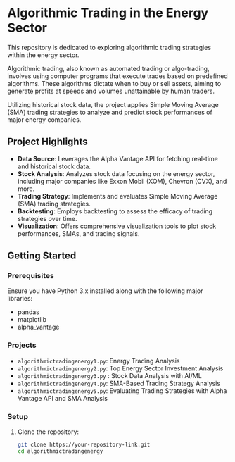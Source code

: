 # Algorithmic Trading in the Energy Sector

This repository is dedicated to exploring algorithmic trading strategies within the energy sector. 

Algorithmic trading, also known as automated trading or algo-trading, involves using computer programs that execute trades based on predefined algorithms. These algorithms dictate when to buy or sell assets, aiming to generate profits at speeds and volumes unattainable by human traders.

Utilizing historical stock data, the project applies Simple Moving Average (SMA) trading strategies to analyze and predict stock performances of major energy companies.

## Project Highlights

- **Data Source**: Leverages the Alpha Vantage API for fetching real-time and historical stock data.
- **Stock Analysis**: Analyzes stock data focusing on the energy sector, including major companies like Exxon Mobil (XOM), Chevron (CVX), and more.
- **Trading Strategy**: Implements and evaluates Simple Moving Average (SMA) trading strategies.
- **Backtesting**: Employs backtesting to assess the efficacy of trading strategies over time.
- **Visualization**: Offers comprehensive visualization tools to plot stock performances, SMAs, and trading signals.

## Getting Started

### Prerequisites

Ensure you have Python 3.x installed along with the following major libraries:
- pandas
- matplotlib
- alpha_vantage

### Projects
* `algorithmictradingenergy1.py`: Energy Trading Analysis 
* `algorithmictradingenergy2.py`: Top Energy Sector Investment Analysis  
* `algorithmictradingenergy3.py` : Stock Data Analysis with AI/ML 
* `algorithmictradingenergy4.py`: SMA-Based Trading Strategy Analysis 
* `algorithmictradingenergy5.py`: Evaluating Trading Strategies with Alpha Vantage API and SMA Analysis

### Setup

1. Clone the repository:
   ```bash
   git clone https://your-repository-link.git
   cd algorithmictradingenergy
